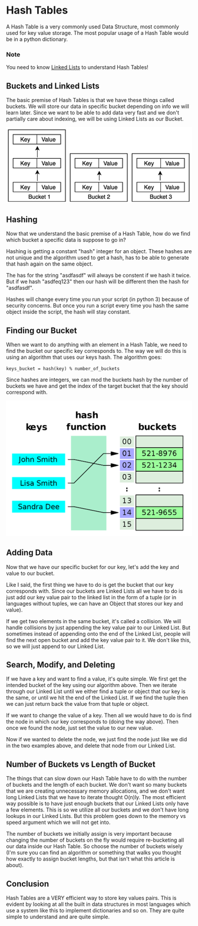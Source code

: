 # Hash Tables
A Hash Table is a very commonly used Data Structure, most commonly used
for key value storage. The most popular usage of a Hash Table would be
in a python dictionary.

### Note
You need to know [Linked Lists](../Linked%20Lists) to understand
Hash Tables!

## Buckets and Linked Lists
The basic premise of Hash Tables is that we have these things called
buckets. We will store our data in specific bucket depending on info
we will learn later. Since we want to be able to add data very fast and
we don't partially care about indexing, we will be using Linked Lists
as our Bucket.

![Hash Table](assets/HashTable.png)

## Hashing
Now that we understand the basic premise of a Hash Table, how do we find
which bucket a specific data is suppose to go in?

Hashing is getting a constant "hash" integer for an object. These hashes
are not unique and the algorithm used to get a hash, has to be able to
generate that hash again on the same object.

The has for the string "asdfasdf" will always be constent if we hash it
twice. But if we hash "asdfeq123" then our hash will be different then
the hash for "asdfasdf".

Hashes will change every time you run your script (in python 3) because
of security concerns. But once you run a script every time you hash the
same object inside the script, the hash will stay constant.

## Finding our Bucket
When we want to do anything with an element in a Hash Table, we need to
find the bucket our specific key corresponds to. The way we will do
this is using an algorithm that uses our keys hash. The algorithm goes:

    keys_bucket = hash(key) % number_of_buckets

Since hashes are integers, we can mod the buckets hash by the number of
buckets we have and get the index of the target bucket that the key
should correspond with.

![Image From Wikipedia](assets/Hashing.png)

## Adding Data
Now that we have our specific bucket for our key, let's add the key and
value to our bucket.

Like I said, the first thing we have to do is get the bucket that our
key corresponds with. Since our buckets are Linked Lists all we have
to do is just add our key value pair to the linked list in the form of
a tuple (or in languages without tuples, we can have an Object that
stores our key and value).

If we get two elements in the same bucket, it's called a collision. We
will handle collisions by just appending the key value pair to our
Linked List. But sometimes instead of appending onto the end of the
Linked List, people will find the next open bucket and add the key value
pair to it. We don't like this, so we will just append to our Linked
List.

## Search, Modify, and Deleting
If we have a key and want to find a value, it's quite simple. We first
get the intended bucket of the key using our algorithm above. Then we
iterate through our Linked List until we either find a tuple or object
that our key is the same, or until we hit the end of the Linked List. If
we find the tuple then we can just return back the value from that tuple
or object.

If we want to change the value of a key. Then all we would have to do is
find the node in which our key corresponds to (doing the way above).
Then once we found the node, just set the value to our new value.

Now if we wanted to delete the node, we just find the node just like we
did in the two examples above, and delete that node from our Linked
List.

## Number of Buckets vs Length of Bucket
The things that can slow down our Hash Table have to do with the number
of buckets and the length of each bucket.  We don't want so many buckets
that we are creating unnecessary memory allocations, and we don't want
long Linked Lists that we have to iterate thought O(n)ly. The most
efficient way possible is to have just enough buckets that our Linked
Lists only have a few elements. This is so we utilize all our buckets
and we don't have long lookups in our Linked Lists. But this problem
goes down to the memory vs speed argument which we will not get into.

The number of buckets we initially assign is very important because
changing the number of buckets on the fly would require re-bucketing all
our data inside our Hash Table. So choose the number of buckets wisely
(I'm sure you can find an algorithm or something that walks you thought
how exactly to assign bucket lengths, but that isn't what this article
is about).

## Conclusion
Hash Tables are a VERY efficient way to store key values pairs. This is
evident by looking at all the built in data structures in most languages
which use a system like this to implement dictionaries and so on. They
are quite simple to understand and are quite simple.